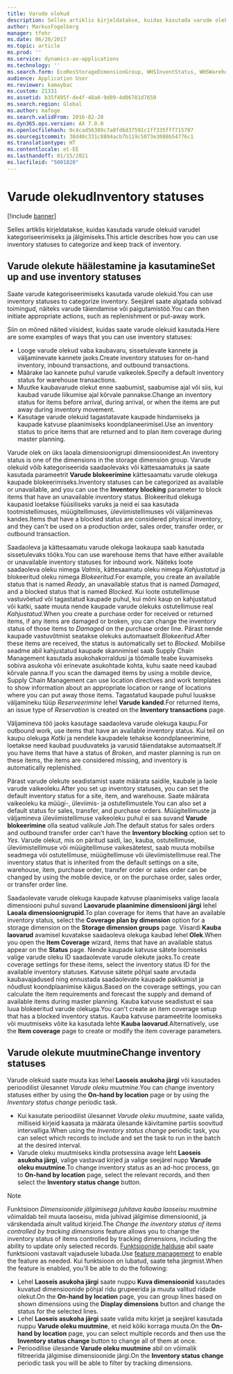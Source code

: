 ```yaml
---
title: Varude olekud
description: Selles artiklis kirjeldatakse, kuidas kasutada varude olekuid varudel kategoriseerimiseks ja jälgimiseks.
author: MarkusFogelberg
manager: tfehr
ms.date: 06/20/2017
ms.topic: article
ms.prod: ''
ms.service: dynamics-ax-applications
ms.technology: ''
ms.search.form: EcoResStorageDimensionGroup, WHSInventStatus, WHSWarehouseStatusChange
audience: Application User
ms.reviewer: kamaybac
ms.custom: 21331
ms.assetid: b35f495f-de4f-48a0-9d09-4d06781d7650
ms.search.region: Global
ms.author: mafoge
ms.search.validFrom: 2016-02-28
ms.dyn365.ops.version: AX 7.0.0
ms.openlocfilehash: 0c4cad56389c7a8fd6d37591c1ff335fff715707
ms.sourcegitcommit: 38d40c331c8894acb7b119c5073e3088b54776c1
ms.translationtype: HT
ms.contentlocale: et-EE
ms.lasthandoff: 01/15/2021
ms.locfileid: "5001820"
---
```

# <a name="inventory-statuses"></a><span data-ttu-id="e82d0-103">Varude olekud</span><span class="sxs-lookup"><span data-stu-id="e82d0-103">Inventory statuses</span></span>

[!include [banner](../includes/banner.md)]

<span data-ttu-id="e82d0-104">Selles artiklis kirjeldatakse, kuidas kasutada varude olekuid varudel kategoriseerimiseks ja jälgimiseks.</span><span class="sxs-lookup"><span data-stu-id="e82d0-104">This article describes how you can use inventory statuses to categorize and keep track of inventory.</span></span>

## <a name="set-up-and-use-inventory-statuses"></a><span data-ttu-id="e82d0-105">Varude olekute häälestamine ja kasutamine</span><span class="sxs-lookup"><span data-stu-id="e82d0-105">Set up and use inventory statuses</span></span>

<span data-ttu-id="e82d0-106">Saate varude kategoriseerimiseks kasutada varude olekuid.</span><span class="sxs-lookup"><span data-stu-id="e82d0-106">You can use inventory statuses to categorize inventory.</span></span> <span data-ttu-id="e82d0-107">Seejärel saate algatada sobivad toimingud, näiteks varude täiendamise või paigutamistöö.</span><span class="sxs-lookup"><span data-stu-id="e82d0-107">You can then initiate appropriate actions, such as replenishment or put-away work.</span></span>

<span data-ttu-id="e82d0-108">Siin on mõned näited viisidest, kuidas saate varude olekuid kasutada.</span><span class="sxs-lookup"><span data-stu-id="e82d0-108">Here are some examples of ways that you can use inventory statuses:</span></span>

- <span data-ttu-id="e82d0-109">Looge varude olekud vaba kaubavaru, sissetulevate kannete ja väljaminevate kannete jaoks.</span><span class="sxs-lookup"><span data-stu-id="e82d0-109">Create inventory statuses for on-hand inventory, inbound transactions, and outbound transactions.</span></span>
- <span data-ttu-id="e82d0-110">Määrake lao kannete puhul varude vaikeolek.</span><span class="sxs-lookup"><span data-stu-id="e82d0-110">Specify a default inventory status for warehouse transactions.</span></span>
- <span data-ttu-id="e82d0-111">Muutke kaubavarude olekut enne saabumist, saabumise ajal või siis, kui kaubad varude liikumise ajal kõrvale pannakse.</span><span class="sxs-lookup"><span data-stu-id="e82d0-111">Change an inventory status for items before arrival, during arrival, or when the items are put away during inventory movement.</span></span>
- <span data-ttu-id="e82d0-112">Kasutage varude olekuid tagastatavate kaupade hindamiseks ja kaupade katvuse plaanimiseks koondplaneerimisel.</span><span class="sxs-lookup"><span data-stu-id="e82d0-112">Use an inventory status to price items that are returned and to plan item coverage during master planning.</span></span>

<span data-ttu-id="e82d0-113">Varude olek on üks laoala dimensioonigrupi dimensioonidest.</span><span class="sxs-lookup"><span data-stu-id="e82d0-113">An inventory status is one of the dimensions in the storage dimension group.</span></span> <span data-ttu-id="e82d0-114">Varude olekuid võib kategoriseerida saadaolevaks või kättesaamatuks ja saate kasutada parameetrit **Varude blokeerimine** kättesaamatu varude olekuga kaupade blokeerimiseks.</span><span class="sxs-lookup"><span data-stu-id="e82d0-114">Inventory statuses can be categorized as available or unavailable, and you can use the **Inventory blocking** parameter to block items that have an unavailable inventory status.</span></span> <span data-ttu-id="e82d0-115">Blokeeritud olekuga kaupasid loetakse füüsiliseks varuks ja neid ei saa kasutada tootmistellimuses, müügitellimuses, üleviimistellimuses või väljaminevas kandes.</span><span class="sxs-lookup"><span data-stu-id="e82d0-115">Items that have a blocked status are considered physical inventory, and they can't be used on a production order, sales order, transfer order, or outbound transaction.</span></span>

<span data-ttu-id="e82d0-116">Saadaoleva ja kättesaamatu varude olekuga laokaupa saab kasutada sissetulevaks tööks.</span><span class="sxs-lookup"><span data-stu-id="e82d0-116">You can use warehouse items that have either available or unavailable inventory statuses for inbound work.</span></span> <span data-ttu-id="e82d0-117">Näiteks loote saadaoleva oleku nimega *Valmis*, kättesaamatu oleku nimega *Kahjustatud* ja blokeeritud oleku nimega *Blokeeritud*.</span><span class="sxs-lookup"><span data-stu-id="e82d0-117">For example, you create an available status that is named *Ready*, an unavailable status that is named *Damaged*, and a blocked status that is named *Blocked*.</span></span> <span data-ttu-id="e82d0-118">Kui loote ostutellimuse vastuvõetud või tagastatud kaupade puhul, kui mõni kaup on kahjustatud või katki, saate muuta nende kaupade varude olekuks ostutellimuse real *Kahjustatud*.</span><span class="sxs-lookup"><span data-stu-id="e82d0-118">When you create a purchase order for received or returned items, if any items are damaged or broken, you can change the inventory status of those items to *Damaged* on the purchase order line.</span></span> <span data-ttu-id="e82d0-119">Pärast nende kaupade vastuvõtmist seatakse olekuks automaatselt *Blokeeritud*.</span><span class="sxs-lookup"><span data-stu-id="e82d0-119">After these items are received, the status is automatically set to *Blocked*.</span></span> <span data-ttu-id="e82d0-120">Mobiilse seadme abil kahjustatud kaupade skannimisel saab Supply Chain Management kasutada asukohakorraldusi ja töömalle teabe kuvamiseks sobiva asukoha või erinevate asukohtade kohta, kuhu saate need kaubad kõrvale panna.</span><span class="sxs-lookup"><span data-stu-id="e82d0-120">If you scan the damaged items by using a mobile device, Supply Chain Management can use location directives and work templates to show information about an appropriate location or range of locations where you can put away those items.</span></span> <span data-ttu-id="e82d0-121">Tagastatud kaupade puhul luuakse väljamineku tüüp *Reserveerimine* lehel **Varude kanded**.</span><span class="sxs-lookup"><span data-stu-id="e82d0-121">For returned items, an issue type of *Reservation* is created on the **Inventory transactions** page.</span></span>

<span data-ttu-id="e82d0-122">Väljamineva töö jaoks kasutage saadaoleva varude olekuga kaupu.</span><span class="sxs-lookup"><span data-stu-id="e82d0-122">For outbound work, use items that have an available inventory status.</span></span> <span data-ttu-id="e82d0-123">Kui teil on kaupu olekuga *Katki* ja nendele kaupadele tehakse koondplaneerimine, loetakse need kaubad puuduvateks ja varusid täiendatakse automaatselt.</span><span class="sxs-lookup"><span data-stu-id="e82d0-123">If you have items that have a status of *Broken*, and master planning is run on these items, the items are considered missing, and inventory is automatically replenished.</span></span>

<span data-ttu-id="e82d0-124">Pärast varude olekute seadistamist saate määrata saidile, kaubale ja laole varude vaikeoleku.</span><span class="sxs-lookup"><span data-stu-id="e82d0-124">After you set up inventory statuses, you can set the default inventory status for a site, item, and warehouse.</span></span> <span data-ttu-id="e82d0-125">Saate määrata vaikeoleku ka müügi-, üleviimis- ja ostutellimustele.</span><span class="sxs-lookup"><span data-stu-id="e82d0-125">You can also set a default status for sales, transfer, and purchase orders.</span></span> <span data-ttu-id="e82d0-126">Müügitellimuste ja väljamineva üleviimistellimuse vaikeoleku puhul ei saa suvand **Varude blokeerimine** olla seatud valikule *Jah*.</span><span class="sxs-lookup"><span data-stu-id="e82d0-126">The default status for sales orders and outbound transfer order can't have the **Inventory blocking** option set to *Yes*.</span></span> <span data-ttu-id="e82d0-127">Varude olekut, mis on päritud saidi, lao, kauba, ostutellimuse, üleviimistellimuse või müügitellimuse vaikesätetest, saab muuta mobiilse seadmega või ostutellimuse, müügitellimuse või üleviimistellimuse real.</span><span class="sxs-lookup"><span data-stu-id="e82d0-127">The inventory status that is inherited from the default settings on a site, warehouse, item, purchase order, transfer order or sales order can be changed by using the mobile device, or on the purchase order, sales order, or transfer order line.</span></span>

<span data-ttu-id="e82d0-128">Saadaolevate varude olekuga kaupade katvuse plaanimiseks valige laoala dimensiooni puhul suvand **Laovarude plaanimine dimensiooni järgi** lehel **Laoala dimensioonigrupid**.</span><span class="sxs-lookup"><span data-stu-id="e82d0-128">To plan coverage for items that have an available inventory status, select the **Coverage plan by dimension** option for a storage dimension on the **Storage dimension groups** page.</span></span> <span data-ttu-id="e82d0-129">Viisardi **Kauba laovarud** avamisel kuvatakse saadaoleva olekuga kaubad lehel **Olek**.</span><span class="sxs-lookup"><span data-stu-id="e82d0-129">When you open the **Item Coverage** wizard, items that have an available status appear on the **Status** page.</span></span> <span data-ttu-id="e82d0-130">Nende kaupade katvuse sätete loomiseks valige varude oleku ID saadaolevate varude olekute jaoks.</span><span class="sxs-lookup"><span data-stu-id="e82d0-130">To create coverage settings for these items, select the inventory status ID for the available inventory statuses.</span></span> <span data-ttu-id="e82d0-131">Katvuse sätete põhjal saate arvutada kaubavajadused ning ennustada saadaolevate kaupade pakkumist ja nõudlust koondplaanimise käigus.</span><span class="sxs-lookup"><span data-stu-id="e82d0-131">Based on the coverage settings, you can calculate the item requirements and forecast the supply and demand of available items during master planning.</span></span> <span data-ttu-id="e82d0-132">Kauba katvuse seadistust ei saa luua blokeeritud varude olekuga.</span><span class="sxs-lookup"><span data-stu-id="e82d0-132">You can't create an item coverage setup that has a blocked inventory status.</span></span> <span data-ttu-id="e82d0-133">Kauba katvuse parameetrite loomiseks või muutmiseks võite ka kasutada lehte **Kauba laovarud**.</span><span class="sxs-lookup"><span data-stu-id="e82d0-133">Alternatively, use the **Item coverage** page to create or modify the item coverage parameters.</span></span>

## <a name="change-inventory-statuses"></a><span data-ttu-id="e82d0-134">Varude olekute muutmine</span><span class="sxs-lookup"><span data-stu-id="e82d0-134">Change inventory statuses</span></span>

<span data-ttu-id="e82d0-135">Varude olekuid saate muuta kas lehel **Laoseis asukoha järgi** või kasutades perioodilist ülesannet *Varude oleku muutmine*.</span><span class="sxs-lookup"><span data-stu-id="e82d0-135">You can change inventory statuses either by using the **On-hand by location** page or by using the *Inventory status change* periodic task.</span></span>

- <span data-ttu-id="e82d0-136">Kui kasutate perioodilist ülesannet *Varude oleku muutmine*, saate valida, milliseid kirjeid kaasata ja määrata ülesande käivitamine partiis soovitud intervalliga.</span><span class="sxs-lookup"><span data-stu-id="e82d0-136">When using the *Inventory status change* periodic task, you can select which records to include and set the task to run in the batch at the desired interval.</span></span>
- <span data-ttu-id="e82d0-137">Varude oleku muutmiseks kindla protsessina avage leht **Laoseis asukoha järgi**, valige vastavad kirjed ja valige seejärel nupp **Varude oleku muutmine**.</span><span class="sxs-lookup"><span data-stu-id="e82d0-137">To change inventory status as an ad-hoc process, go to **On-hand by location** page, select the relevant records, and then select the **Inventory status change** button.</span></span>

> [!NOTE]
> <span data-ttu-id="e82d0-138">Funktsioon *Dimensioonide jälgimisega juhitava kauba laoseisu muutmine* võimaldab teil muuta laoseisu, mida juhivad jälgimise dimensioonid, ja värskendada ainult valitud kirjeid.</span><span class="sxs-lookup"><span data-stu-id="e82d0-138">The *Change the inventory status of items controlled by tracking dimensions* feature allows you to change the inventory status of items controlled by tracking dimensions, including the ability to update only selected records.</span></span> <span data-ttu-id="e82d0-139">[Funktsioonide halduse](../../fin-ops-core/fin-ops/get-started/feature-management/feature-management-overview.md) abil saate funktsiooni vastavalt vajadusele lubada.</span><span class="sxs-lookup"><span data-stu-id="e82d0-139">Use [feature management](../../fin-ops-core/fin-ops/get-started/feature-management/feature-management-overview.md) to enable the feature as needed.</span></span> <span data-ttu-id="e82d0-140">Kui funktsioon on lubatud, saate teha järgmist.</span><span class="sxs-lookup"><span data-stu-id="e82d0-140">When the feature is enabled, you'll be able to do the following:</span></span>
>
> - <span data-ttu-id="e82d0-141">Lehel **Laoseis asukoha järgi** saate nuppu **Kuva dimensioonid** kasutades kuvatud dimensioonide põhjal ridu grupeerida ja muuta valitud ridade olekut.</span><span class="sxs-lookup"><span data-stu-id="e82d0-141">On the **On-hand by location** page, you can group lines based on shown dimensions using the **Display dimensions** button and change the status for the selected lines.</span></span>
> - <span data-ttu-id="e82d0-142">Lehel **Laoseis asukoha järgi** saate valida mitu kirjet ja seejärel kasutada nuppu **Varude oleku muutmine**, et neid kõiki korraga muuta.</span><span class="sxs-lookup"><span data-stu-id="e82d0-142">On the **On-hand by location** page, you can select multiple records and then use the **Inventory status change** button to change all of them at once.</span></span>
> - <span data-ttu-id="e82d0-143">Perioodilise ülesande **Varude oleku muutmine** abil on võimalik filtreerida jälgimise dimensioonide järgi.</span><span class="sxs-lookup"><span data-stu-id="e82d0-143">On the **Inventory status change** periodic task you will be able to filter by tracking dimensions.</span></span>
